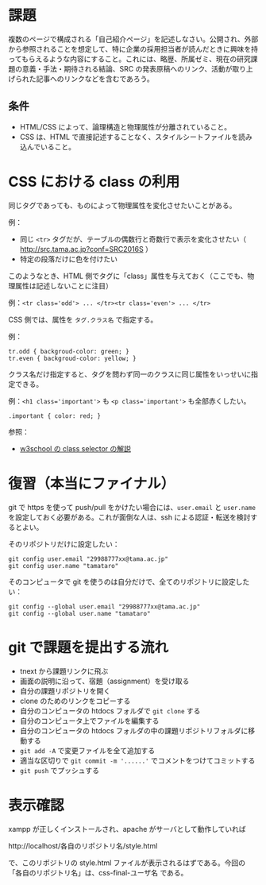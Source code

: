 # 課題

複数のページで構成される「自己紹介ページ」を記述しなさい。公開され、外部から参照されることを想定して、特に企業の採用担当者が読んだときに興味を持ってもらえるような内容にすること。これには、略歴、所属ゼミ、現在の研究課題の意義・手法・期待される結論、SRC の発表原稿へのリンク、活動が取り上げられた記事へのリンクなどを含むであろう。

## 条件

- HTML/CSS によって、論理構造と物理属性が分離されていること。
- CSS は、HTML で直接記述することなく、スタイルシートファイルを読み込んでいること。


# CSS における class の利用

同じタグであっても、ものによって物理属性を変化させたいことがある。

例：
- 同じ ```<tr>``` タグだが、テーブルの偶数行と奇数行で表示を変化させたい（ http://src.tama.ac.jp?conf=SRC2016S ）
- 特定の段落だけに色を付けたい

このようなとき、HTML 側でタグに「class」属性を与えておく（ここでも、物理属性は記述しないことに注目）

例：```<tr class='odd'> ... </tr><tr class='even'> ... </tr>```

CSS 側では、属性を ```タグ.クラス名``` で指定する。

例：
```
tr.odd { backgroud-color: green; }
tr.even { backgroud-color: yellow; }
```

クラス名だけ指定すると、タグを問わず同一のクラスに同じ属性をいっせいに指定できる。

例：```<h1 class='important'>``` も ```<p class='important'>``` も全部赤くしたい。

```
.important { color: red; }
```



参照：
- [w3school の class selector の解説]( https://www.w3schools.com/cssref/sel_class.asp )

# 復習（本当にファイナル）

git で https を使って push/pull をかけたい場合には、```user.email``` と ```user.name``` を設定しておく必要がある。これが面倒な人は、ssh による認証・転送を検討するとよい。

そのリポジトリだけに設定したい：

```
git config user.email "29988777xx@tama.ac.jp"
git config user.name "tamataro"
```

そのコンピュータで git を使うのは自分だけで、全てのリポジトリに設定したい：

```
git config --global user.email "29988777xx@tama.ac.jp"
git config --global user.name "tamataro"
```

# git で課題を提出する流れ

- tnext から課題リンクに飛ぶ
- 画面の説明に沿って、宿題（assignment）を受け取る
- 自分の課題リポジトリを開く
- clone のためのリンクをコピーする
- 自分のコンピュータの htdocs フォルダで ```git clone``` する
- 自分のコンピュータ上でファイルを編集する
- 自分のコンピュータの htdocs フォルダの中の課題リポジトリフォルダに移動する
- ```git add -A``` で変更ファイルを全て追加する
- 適当な区切りで ```git commit -m '......'``` でコメントをつけてコミットする
- ```git push``` でプッシュする

# 表示確認

xampp が正しくインストールされ、apache がサーバとして動作していれば

http://localhost/各自のリポジトリ名/style.html

で、このリポジトリの style.html ファイルが表示されるはずである。今回の「各自のリポジトリ名」は、css-final-ユーザ名 である。
